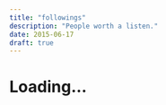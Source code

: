 ```yaml
---
title: "followings"
description: "People worth a listen."
date: 2015-06-17
draft: true
---
```

# Loading...